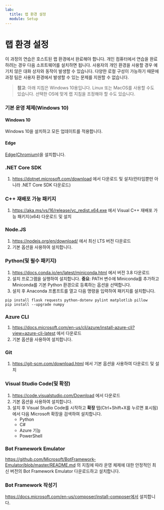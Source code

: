 ```yaml
---
lab:
  title: 랩 환경 설정
  module: Setup
---
```


# 랩 환경 설정

이 과정의 연습은 호스트된 랩 환경에서 완료해야 합니다. 개인 컴퓨터에서 연습을 완료하려는 경우 다음 소프트웨어를 설치하면 됩니다. 사용자의 개인 환경을 사용할 경우 예기치 않은 대화 상자와 동작이 발생할 수 있습니다. 다양한 로컬 구성이 가능하기 때문에 과정 팀은 사용자 환경에서 발생할 수 있는 문제를 지원할 수 없습니다.

> **참고**: 아래 지침은 Windows 10용입니다. Linux 또는 MacOS를 사용할 수도 있습니다. 선택한 OS에 맞게 랩 지침을 조정해야 할 수도 있습니다.

### 기본 운영 체제(Windows 10)

#### Windows 10

Windows 10을 설치하고 모든 업데이트를 적용합니다.

#### Edge

[Edge(Chromium)](https://microsoft.com/edge)을 설치합니다.

### .NET Core SDK

1. https://dotnet.microsoft.com/download 에서 다운로드 및 설치(런타임뿐만 아니라 .NET Core SDK 다운로드)

### C++ 재배포 가능 패키지

1. https://aka.ms/vs/16/release/vc_redist.x64.exe 에서 Visual C++ 재배포 가능 패키지(x64) 다운로드 및 설치

### Node.JS

1. https://nodejs.org/en/download/ 에서 최신 LTS 버전 다운로드 
2. 기본 옵션을 사용하여 설치합니다.

### Python(및 필수 패키지)

1. https://docs.conda.io/en/latest/miniconda.html 에서 버전 3.8 다운로드 
2. 설치 프로그램을 실행하여 설치합니다. **중요**: PATH 변수에 Miniconda를 추가하고 Miniconda를 기본 Python 환경으로 등록하는 옵션을 선택합니다.
3. 설치 후 Anaconda 프롬프트를 열고 다음 명령을 입력하여 패키지를 설치합니다. 

```
pip install flask requests python-dotenv pylint matplotlib pillow
pip install --upgrade numpy
```

### Azure CLI

1. https://docs.microsoft.com/en-us/cli/azure/install-azure-cli?view=azure-cli-latest 에서 다운로드 
2. 기본 옵션을 사용하여 설치합니다.

### Git

1. https://git-scm.com/download.html 에서 기본 옵션을 사용하여 다운로드 및 설치


### Visual Studio Code(및 확장)

1. https://code.visualstudio.com/Download 에서 다운로드 
2. 기본 옵션을 사용하여 설치합니다. 
3. 설치 후 Visual Studio Code를 시작하고 **확장** 탭(Ctrl+Shift+X를 누르면 표시됨)에서 다음 Microsoft 확장을 검색하여 설치합니다.
    - Python
    - C#
    - Azure 기능
    - PowerShell


### Bot Framework Emulator

https://github.com/Microsoft/BotFramework-Emulator/blob/master/README.md 의 지침에 따라 운영 체제에 대한 안정적인 최신 버전의 Bot Framework Emulator 다운로드하고 설치합니다.

### Bot Framework 작성기

https://docs.microsoft.com/en-us/composer/install-composer에서 설치합니다.
